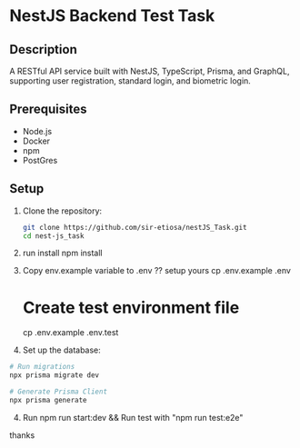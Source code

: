 # NestJS Backend Test Task

## Description

A RESTful API service built with NestJS, TypeScript, Prisma, and GraphQL, supporting user registration, standard login, and biometric login.

## Prerequisites

- Node.js
- Docker
- npm
- PostGres

## Setup

1. Clone the repository:

   ```bash
   git clone https://github.com/sir-etiosa/nestJS_Task.git
   cd nest-js_task
   ```

2. run install
   npm install
3. Copy env.example variable to .env ?? setup yours
   cp .env.example .env

   # Create test environment file

   cp .env.example .env.test

4. Set up the database:

```bash
# Run migrations
npx prisma migrate dev

# Generate Prisma Client
npx prisma generate
```

4. Run
   npm run start:dev && Run test with "npm run test:e2e"

thanks
